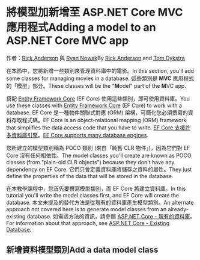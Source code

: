 # <a name="adding-a-model-to-an-aspnet-core-mvc-app"></a><span data-ttu-id="e6e85-101">將模型加新增至 ASP.NET Core MVC 應用程式</span><span class="sxs-lookup"><span data-stu-id="e6e85-101">Adding a model to an ASP.NET Core MVC app</span></span>

<span data-ttu-id="e6e85-102">作者：[Rick Anderson](https://twitter.com/RickAndMSFT) 與 [Ryan Nowak](https://github.com/tdykstra)</span><span class="sxs-lookup"><span data-stu-id="e6e85-102">By [Rick Anderson](https://twitter.com/RickAndMSFT) and [Tom Dykstra](https://github.com/tdykstra)</span></span>

<span data-ttu-id="e6e85-103">在本節中，您將新增一些類別來管理資料庫中的電影。</span><span class="sxs-lookup"><span data-stu-id="e6e85-103">In this section, you'll add some classes for managing movies in a database.</span></span> <span data-ttu-id="e6e85-104">這些類別是 **MVC** 應用程式的「模型」部分。</span><span class="sxs-lookup"><span data-stu-id="e6e85-104">These classes will be the "**M**odel" part of the **M**VC app.</span></span>

<span data-ttu-id="e6e85-105">搭配 [Entity Framework Core](https://docs.microsoft.com/ef/core) (EF Core) 使用這些類別，即可使用資料庫。</span><span class="sxs-lookup"><span data-stu-id="e6e85-105">You use these classes with [Entity Framework Core](https://docs.microsoft.com/ef/core) (EF Core) to work with a database.</span></span> <span data-ttu-id="e6e85-106">EF Core 是一種物件關聯式對應 (ORM) 架構，可簡化您必須撰寫的資料存取程式碼。</span><span class="sxs-lookup"><span data-stu-id="e6e85-106">EF Core is an object-relational mapping (ORM) framework that simplifies the data access code that you have to write.</span></span> <span data-ttu-id="e6e85-107">[EF Core 支援許多資料庫引擎](https://docs.microsoft.com/ef/core/providers/)。</span><span class="sxs-lookup"><span data-stu-id="e6e85-107">[EF Core supports many database engines](https://docs.microsoft.com/ef/core/providers/).</span></span>

<span data-ttu-id="e6e85-108">您所建立的模型類別稱為 POCO 類別 (來自「純舊 CLR 物件」)，因為它們對 EF Core 沒有任何相依性。</span><span class="sxs-lookup"><span data-stu-id="e6e85-108">The model classes you'll create are known as POCO classes (from "plain-old CLR objects") because they don't have any dependency on EF Core.</span></span> <span data-ttu-id="e6e85-109">它們只會定義資料庫將儲存之資料的屬性。</span><span class="sxs-lookup"><span data-stu-id="e6e85-109">They just define the properties of the data that will be stored in the database.</span></span>

<span data-ttu-id="e6e85-110">在本教學課程中，您首先要撰寫模型類別，而 EF Core 將建立資料庫。</span><span class="sxs-lookup"><span data-stu-id="e6e85-110">In this tutorial you'll write the model classes first, and EF Core will create the database.</span></span> <span data-ttu-id="e6e85-111">本文未提及的替代方法是從現有的資料庫產生模型類別。</span><span class="sxs-lookup"><span data-stu-id="e6e85-111">An alternate approach not covered here is to generate model classes from an already-existing database.</span></span> <span data-ttu-id="e6e85-112">如需該方法的資訊，請參閱 [ASP.NET Core - 現有的資料庫](https://docs.microsoft.com/ef/core/get-started/aspnetcore/existing-db)。</span><span class="sxs-lookup"><span data-stu-id="e6e85-112">For information about that approach, see [ASP.NET Core - Existing Database](https://docs.microsoft.com/ef/core/get-started/aspnetcore/existing-db).</span></span>

## <a name="add-a-data-model-class"></a><span data-ttu-id="e6e85-113">新增資料模型類別</span><span class="sxs-lookup"><span data-stu-id="e6e85-113">Add a data model class</span></span>
